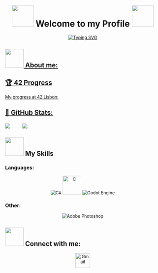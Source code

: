   <p align="center">
    <h1 align="center"><img src="https://media3.giphy.com/media/v1.Y2lkPTc5MGI3NjExOTN1bDJzNjQycG1pdm9samFxNXk2cWQ1NmFnNTA1aXVuZG1sN2JrdCZlcD12MV9pbnRlcm5hbF9naWZfYnlfaWQmY3Q9cw/VOUFXDSETndu93Gr0T/giphy.gif" width="70"> Welcome to my Profile <img src="https://media1.giphy.com/media/v1.Y2lkPTc5MGI3NjExdGpveXQ2N3Frb3U2MXdrMXJtYThka2Q2NXR1bzRqNzB0MW16c2l5cyZlcD12MV9pbnRlcm5hbF9naWZfYnlfaWQmY3Q9cw/B395HcNOETZC9bTSF7/giphy.gif" width="70"></h1>

<p align="center">
  <a href="#">
    <img src="https://readme-typing-svg.herokuapp.com?font=Fira+Code&duration=3000&pause=500&color=F7F7F7&center=true&vCenter=true&width=435&height=80&lines=Hi+there!+I'm+Andre+Lencart!" alt="Typing SVG"
  </a>
</p>

</div>
  <p>
    <h2><img src="https://media1.giphy.com/media/v1.Y2lkPTc5MGI3NjExdDhtYWs3NWZqdXMybnJiYWNoamRiczNybTkza3RkanJ6ZWlscTI1YyZlcD12MV9pbnRlcm5hbF9naWZfYnlfaWQmY3Q9cw/ZeSWODCnHB9fazFsmm/giphy.gif" width="60"> About me: </h2>
  <p>

## 🏆 42 Progress

My progress at 42 Lisbon:
	
## 📜 GitHub Stats:
<p align="left">
	<a href="#stats-"><img align="middle" src="https://github-readme-stats.vercel.app/api?username=andrelencart&show_icons=true&theme=material-palenight&rank_icon=github&icon_color=f06292&ring_color=205fb3" /></a>
	&emsp;
	&emsp;
	<a href="#stats-"><img align="middle" src="https://github-readme-stats.vercel.app/api/top-langs/?username=andrelencart&layout=compact&theme=material-palenight" /></a>
</p>

</div>
  <p>
    <h2><img src="https://media4.giphy.com/media/v1.Y2lkPTc5MGI3NjExYTh4ZzYxNXgydzdvODU4Z3lrbm5hd2V3OXIxM3MxYnljY2p5eWN6ZiZlcD12MV9pbnRlcm5hbF9naWZfYnlfaWQmY3Q9cw/YRMb6dd7zprS00JdGZ/giphy.gif" width="60"> My Skills </h2>
  <p>

### Languages:
<div align="center">
  <img src="https://w7.pngwing.com/pngs/966/138/png-transparent-c-the-ultimate-beginner-s-guide-microsoft-visual-c-2005-step-by-step-programming-for-beginners-computer-programming-studio-logos-ultimate-beginner-s-guide-microsoft-visual-c.png" alt="C#" />
  <img src="https://encrypted-tbn0.gstatic.com/images?q=tbn:ANd9GcTjMPdhc4LdFg0n6IZEk5dxPM4lTQjlAGqnHg&s" width="60" alt="C" />
  <img src="https://img.shields.io/badge/Godot-478CBF?style=for-the-badge&logo=godot-engine&logoColor=white" alt="Godot Engine" />
</div>

### Other:
<div align="center">
  <img src="https://img.shields.io/badge/Adobe_Photoshop-31A8FF?style=for-the-badge&logo=adobephotoshop&logoColor=white" alt="Adobe Photoshop" />
</div>

 <h2><img src=https://media1.giphy.com/media/v1.Y2lkPTc5MGI3NjExN3hmZHM2ZDdwbDE0Z3VxZGZoaGl1dmRmOHF3enI1c2RnMmdmeG5mbiZlcD12MV9pbnRlcm5hbF9naWZfYnlfaWQmY3Q9cw/ifeLQvPtmYjvh2BxFC/giphy.gif width="60"> Connect with me: </h2>
<p align="center">
  <a href="mailto:andre.lencart@gmail.com">
    <img src="https://img.icons8.com/color/48/000000/gmail-new.png" alt="Gmail" width="48"/>
  </a>
</p>

<!-- Proudly created with GPRM ( https://gprm.itsvg.in ) -->
